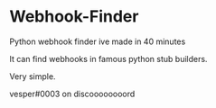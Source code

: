 # Webhook-Finder
Python webhook finder ive made in 40 minutes

It can find webhooks in famous python stub builders.

Very simple.

vesper#0003 on discoooooooord
